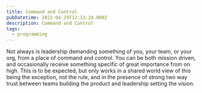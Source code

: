 ```yaml
---
title: Command and Control
pubDatetime: 2022-04-29T12:13:24.000Z
description: Command and Control
tags:
  - programming
---
```


Not always is leadership demanding something of you, your team, or your org,
from a place of command and control. You can be both mission driven, and
occasionally receive something specific of great importance from on high. This
is to be expected, but only works in a shared world view of this being the
exception, not the rule, and in the presence of strong two way trust between
teams building the product and leadership setting the vision.

